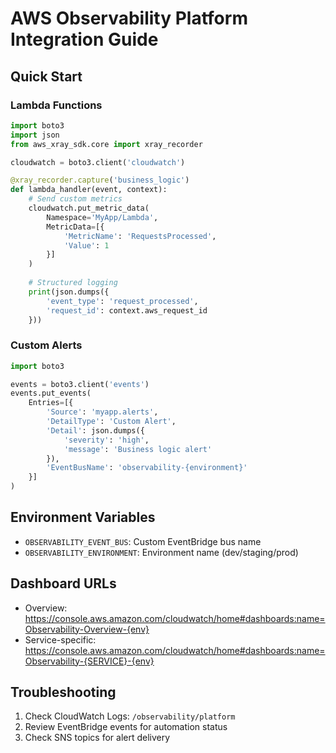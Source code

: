 # AWS Observability Platform Integration Guide

## Quick Start

### Lambda Functions
```python
import boto3
import json
from aws_xray_sdk.core import xray_recorder

cloudwatch = boto3.client('cloudwatch')

@xray_recorder.capture('business_logic')
def lambda_handler(event, context):
    # Send custom metrics
    cloudwatch.put_metric_data(
        Namespace='MyApp/Lambda',
        MetricData=[{
            'MetricName': 'RequestsProcessed',
            'Value': 1
        }]
    )
    
    # Structured logging
    print(json.dumps({
        'event_type': 'request_processed',
        'request_id': context.aws_request_id
    }))
```

### Custom Alerts
```python
import boto3

events = boto3.client('events')
events.put_events(
    Entries=[{
        'Source': 'myapp.alerts',
        'DetailType': 'Custom Alert',
        'Detail': json.dumps({
            'severity': 'high',
            'message': 'Business logic alert'
        }),
        'EventBusName': 'observability-{environment}'
    }]
)
```

## Environment Variables
- `OBSERVABILITY_EVENT_BUS`: Custom EventBridge bus name
- `OBSERVABILITY_ENVIRONMENT`: Environment name (dev/staging/prod)

## Dashboard URLs
- Overview: https://console.aws.amazon.com/cloudwatch/home#dashboards:name=Observability-Overview-{env}
- Service-specific: https://console.aws.amazon.com/cloudwatch/home#dashboards:name=Observability-{SERVICE}-{env}

## Troubleshooting
1. Check CloudWatch Logs: `/observability/platform`
2. Review EventBridge events for automation status
3. Check SNS topics for alert delivery